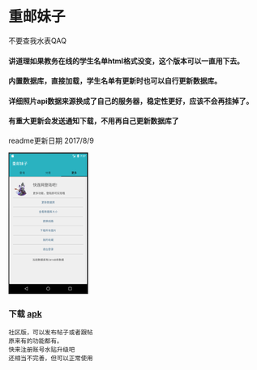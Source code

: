 # 重邮妹子
不要查我水表QAQ

#### 讲道理如果教务在线的学生名单html格式没变，这个版本可以一直用下去。


#### 内置数据库，直接加载，学生名单有更新时也可以自行更新数据库。


#### 详细照片api数据来源换成了自己的服务器，稳定性更好，应该不会再挂掉了。


#### 有重大更新会发送通知下载，不用再自己更新数据库了


readme更新日期 2017/8/9


<img src="https://github.com/Zzzia/Files/blob/master/gifs/cymz.gif"/>


### 下载 [apk](https://github.com/Zzzia/Files/blob/master/apks/cymz_online.apk)

```
社区版，可以发布帖子或者跟帖
原来有的功能都有。
快来注册账号水贴升级吧
还相当不完善，但可以正常使用
```
